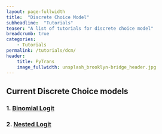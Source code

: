```yaml
---
layout: page-fullwidth
title:  "Discrete Choice Model"
subheadline:  "Tutorials"
teaser: "A list of tutorials for discrete choice model"
breadcrumb: true
categories:
    - Tutorials
permalink: /tutorials/dcm/
header:
    title: PyTrans
    image_fullwidth: unsplash_brooklyn-bridge_header.jpg
---
```

## Current Discrete Choice models

### 1. [Binomial Logit](http://nbviewer.jupyter.org/github/PyTrans/Discrete-Choice-Models/blob/master/DCM_1_BinomialLogit/BinaryLogitModel.ipynb)
### 2. [Nested Logit](http://nbviewer.jupyter.org/github/PyTrans/Discrete-Choice-Models/blob/master/DCM_2_NestedLogit/Nested%20Logit%20Model.ipynb)